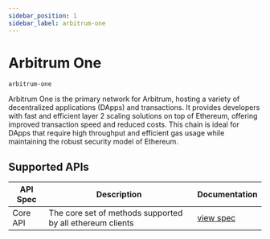 ```yaml
---
sidebar_position: 1
sidebar_label: arbitrum-one
---
```


# Arbitrum One

`arbitrum-one`

Arbitrum One is the primary network for Arbitrum, hosting a variety of decentralized applications (DApps) and transactions. It provides developers with fast and efficient layer 2 scaling solutions on top of Ethereum, offering improved transaction speed and reduced costs. This chain is ideal for DApps that require high throughput and efficient gas usage while maintaining the robust security model of Ethereum.

## Supported APIs

| API Spec | Description                                               | Documentation                  |
| -------- | --------------------------------------------------------- | ------------------------------ |
| Core API | The core set of methods supported by all ethereum clients | [view spec](../specs/core-api) |
